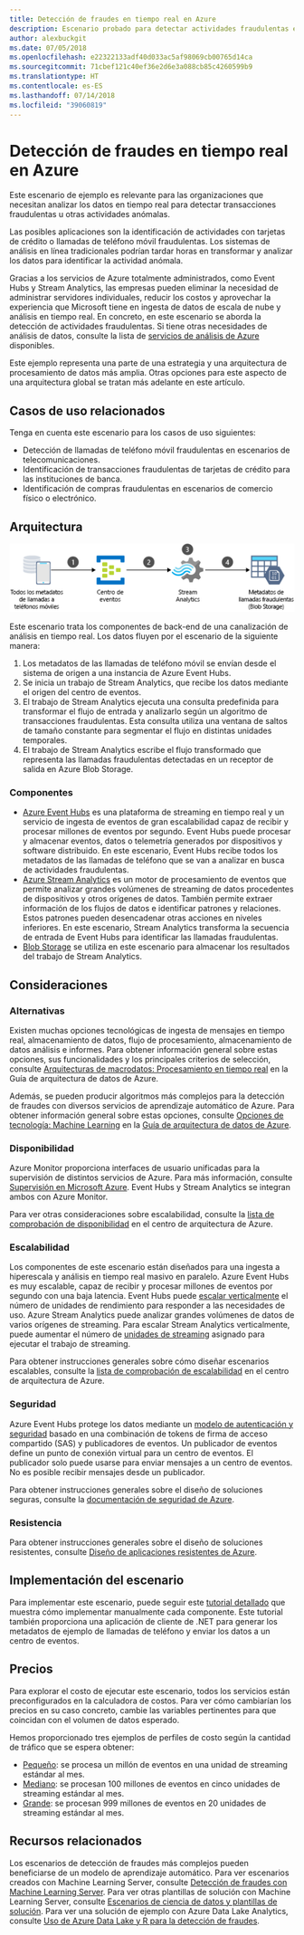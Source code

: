 ```yaml
---
title: Detección de fraudes en tiempo real en Azure
description: Escenario probado para detectar actividades fraudulentas en tiempo real con Azure Event Hubs y Stream Analytics.
author: alexbuckgit
ms.date: 07/05/2018
ms.openlocfilehash: e22322133adf40d033ac5af98069cb00765d14ca
ms.sourcegitcommit: 71cbef121c40ef36e2d6e3a088cb85c4260599b9
ms.translationtype: HT
ms.contentlocale: es-ES
ms.lasthandoff: 07/14/2018
ms.locfileid: "39060819"
---
```

# <a name="real-time-fraud-detection-on-azure"></a>Detección de fraudes en tiempo real en Azure

Este escenario de ejemplo es relevante para las organizaciones que necesitan analizar los datos en tiempo real para detectar transacciones fraudulentas u otras actividades anómalas.

Las posibles aplicaciones son la identificación de actividades con tarjetas de crédito o llamadas de teléfono móvil fraudulentas. Los sistemas de análisis en línea tradicionales podrían tardar horas en transformar y analizar los datos para identificar la actividad anómala.

Gracias a los servicios de Azure totalmente administrados, como Event Hubs y Stream Analytics, las empresas pueden eliminar la necesidad de administrar servidores individuales, reducir los costos y aprovechar la experiencia que Microsoft tiene en ingesta de datos de escala de nube y análisis en tiempo real. En concreto, en este escenario se aborda la detección de actividades fraudulentas. Si tiene otras necesidades de análisis de datos, consulte la lista de [servicios de análisis de Azure][product-category] disponibles.

Este ejemplo representa una parte de una estrategia y una arquitectura de procesamiento de datos más amplia. Otras opciones para este aspecto de una arquitectura global se tratan más adelante en este artículo.

## <a name="related-use-cases"></a>Casos de uso relacionados

Tenga en cuenta este escenario para los casos de uso siguientes:

* Detección de llamadas de teléfono móvil fraudulentas en escenarios de telecomunicaciones.
* Identificación de transacciones fraudulentas de tarjetas de crédito para las instituciones de banca.
* Identificación de compras fraudulentas en escenarios de comercio físico o electrónico.

## <a name="architecture"></a>Arquitectura

![Introducción a la arquitectura de los componentes de Azure de un escenario de detección de fraudes en tiempo real][architecture-diagram]

Este escenario trata los componentes de back-end de una canalización de análisis en tiempo real. Los datos fluyen por el escenario de la siguiente manera:

1. Los metadatos de las llamadas de teléfono móvil se envían desde el sistema de origen a una instancia de Azure Event Hubs. 
2. Se inicia un trabajo de Stream Analytics, que recibe los datos mediante el origen del centro de eventos.
3. El trabajo de Stream Analytics ejecuta una consulta predefinida para transformar el flujo de entrada y analizarlo según un algoritmo de transacciones fraudulentas. Esta consulta utiliza una ventana de saltos de tamaño constante para segmentar el flujo en distintas unidades temporales.
4. El trabajo de Stream Analytics escribe el flujo transformado que representa las llamadas fraudulentas detectadas en un receptor de salida en Azure Blob Storage.

### <a name="components"></a>Componentes

* [Azure Event Hubs][docs-event-hubs] es una plataforma de streaming en tiempo real y un servicio de ingesta de eventos de gran escalabilidad capaz de recibir y procesar millones de eventos por segundo. Event Hubs puede procesar y almacenar eventos, datos o telemetría generados por dispositivos y software distribuido. En este escenario, Event Hubs recibe todos los metadatos de las llamadas de teléfono que se van a analizar en busca de actividades fraudulentas.
* [Azure Stream Analytics][docs-stream-analytics] es un motor de procesamiento de eventos que permite analizar grandes volúmenes de streaming de datos procedentes de dispositivos y otros orígenes de datos. También permite extraer información de los flujos de datos e identificar patrones y relaciones. Estos patrones pueden desencadenar otras acciones en niveles inferiores. En este escenario, Stream Analytics transforma la secuencia de entrada de Event Hubs para identificar las llamadas fraudulentas.
* [Blob Storage][docs-blob-storage] se utiliza en este escenario para almacenar los resultados del trabajo de Stream Analytics.

## <a name="considerations"></a>Consideraciones

### <a name="alternatives"></a>Alternativas

Existen muchas opciones tecnológicas de ingesta de mensajes en tiempo real, almacenamiento de datos, flujo de procesamiento, almacenamiento de datos análisis e informes. Para obtener información general sobre estas opciones, sus funcionalidades y los principales criterios de selección, consulte [Arquitecturas de macrodatos: Procesamiento en tiempo real](/azure/architecture/data-guide/technology-choices/real-time-ingestion) en la Guía de arquitectura de datos de Azure.

Además, se pueden producir algoritmos más complejos para la detección de fraudes con diversos servicios de aprendizaje automático de Azure. Para obtener información general sobre estas opciones, consulte [Opciones de tecnología: Machine Learning](/azure/architecture/data-guide/technology-choices/data-science-and-machine-learning) en la [Guía de arquitectura de datos de Azure](../../data-guide/index.md).

### <a name="availability"></a>Disponibilidad

Azure Monitor proporciona interfaces de usuario unificadas para la supervisión de distintos servicios de Azure. Para más información, consulte [Supervisión en Microsoft Azure](/azure/monitoring-and-diagnostics/monitoring-overview). Event Hubs y Stream Analytics se integran ambos con Azure Monitor. 

Para ver otras consideraciones sobre escalabilidad, consulte la [lista de comprobación de disponibilidad][availability] en el centro de arquitectura de Azure.

### <a name="scalability"></a>Escalabilidad

Los componentes de este escenario están diseñados para una ingesta a hiperescala y análisis en tiempo real masivo en paralelo. Azure Event Hubs es muy escalable, capaz de recibir y procesar millones de eventos por segundo con una baja latencia.  Event Hubs puede [escalar verticalmente](/azure/event-hubs/event-hubs-auto-inflate) el número de unidades de rendimiento para responder a las necesidades de uso. Azure Stream Analytics puede analizar grandes volúmenes de datos de varios orígenes de streaming. Para escalar Stream Analytics verticalmente, puede aumentar el número de [unidades de streaming](/azure/stream-analytics/stream-analytics-streaming-unit-consumption) asignado para ejecutar el trabajo de streaming.

Para obtener instrucciones generales sobre cómo diseñar escenarios escalables, consulte la [lista de comprobación de escalabilidad][scalability] en el centro de arquitectura de Azure.

### <a name="security"></a>Seguridad

Azure Event Hubs protege los datos mediante un [modelo de autenticación y seguridad][docs-event-hubs-security-model] basado en una combinación de tokens de firma de acceso compartido (SAS) y publicadores de eventos. Un publicador de eventos define un punto de conexión virtual para un centro de eventos. El publicador solo puede usarse para enviar mensajes a un centro de eventos. No es posible recibir mensajes desde un publicador.

Para obtener instrucciones generales sobre el diseño de soluciones seguras, consulte la [documentación de seguridad de Azure][security].

### <a name="resiliency"></a>Resistencia

Para obtener instrucciones generales sobre el diseño de soluciones resistentes, consulte [Diseño de aplicaciones resistentes de Azure][resiliency].

## <a name="deploy-the-scenario"></a>Implementación del escenario

Para implementar este escenario, puede seguir este [tutorial detallado][tutorial] que muestra cómo implementar manualmente cada componente. Este tutorial también proporciona una aplicación de cliente de .NET para generar los metadatos de ejemplo de llamadas de teléfono y enviar los datos a un centro de eventos.

## <a name="pricing"></a>Precios

Para explorar el costo de ejecutar este escenario, todos los servicios están preconfigurados en la calculadora de costos. Para ver cómo cambiarían los precios en su caso concreto, cambie las variables pertinentes para que coincidan con el volumen de datos esperado.

Hemos proporcionado tres ejemplos de perfiles de costo según la cantidad de tráfico que se espera obtener:

* [Pequeño][small-pricing]: se procesa un millón de eventos en una unidad de streaming estándar al mes.
* [Mediano][medium-pricing]: se procesan 100 millones de eventos en cinco unidades de streaming estándar al mes.
* [Grande][large-pricing]: se procesan 999 millones de eventos en 20 unidades de streaming estándar al mes.

## <a name="related-resources"></a>Recursos relacionados

Los escenarios de detección de fraudes más complejos pueden beneficiarse de un modelo de aprendizaje automático. Para ver escenarios creados con Machine Learning Server, consulte [Detección de fraudes con Machine Learning Server][r-server-fraud-detection]. Para ver otras plantillas de solución con Machine Learning Server, consulte [Escenarios de ciencia de datos y plantillas de solución][docs-r-server-sample-solutions]. Para ver una solución de ejemplo con Azure Data Lake Analytics, consulte [Uso de Azure Data Lake y R para la detección de fraudes][technet-fraud-detection].  

<!-- links -->
[product-category]: https://azure.microsoft.com/product-categories/analytics/
[tutorial]: /azure/stream-analytics/stream-analytics-real-time-fraud-detection
[small-pricing]: https://azure.com/e/74149ec312c049ccba79bfb3cfa67606
[medium-pricing]: https://azure.com/e/4fc94f7376de484d8ae67a6958cae60a
[large-pricing]: https://azure.com/e/7da8804396f9428a984578700003ba42
[architecture-diagram]: ./images/architecture-diagram-fraud-detection.png
[docs-event-hubs]: /azure/event-hubs/event-hubs-what-is-event-hubs
[docs-event-hubs-security-model]: /azure/event-hubs/event-hubs-authentication-and-security-model-overview
[docs-stream-analytics]: /azure/stream-analytics/stream-analytics-introduction
[docs-blob-storage]: /azure/storage/blobs/storage-blobs-introduction
[docs-r-server-sample-solutions]: /machine-learning-server/r/sample-solutions
[r-server-fraud-detection]: https://microsoft.github.io/r-server-fraud-detection/
[technet-fraud-detection]: https://blogs.technet.microsoft.com/machinelearning/2017/06/28/using-azure-data-lake-and-r-for-fraud-detection/
[availability]: /azure/architecture/checklist/availability
[scalability]: /azure/architecture/checklist/scalability
[resiliency]: ../../resiliency/index.md
[security]: /azure/security/

